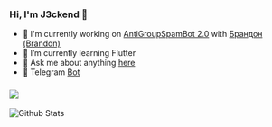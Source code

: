 ### Hi, I'm J3ckend 👋
- 🔭 I'm currently working on <a href='https://t.me/AntiGroupSpamBot'>AntiGroupSpamBot 2.0</a> with <a href='https://github.com/mattiabrandon'>Брандон (Brandon)</a>
- 🌱 I’m currently learning Flutter
- 💬 Ask me about anything <a href='https://t.me/joinchat/IP4Ps0rUa_ToKoEM0OzZMA'>here</a>
- 🤖 Telegram <a href='https://t.me/GiaccaBot'>Bot</a>

### <img src="https://camo.githubusercontent.com/410dd0b1b800cd1e13965237beee2a32474be978/68747470733a2f2f6d656469612e67697068792e636f6d2f6d656469612f4d3967624264396e6244724f5475314d71782f67697068792e676966">

![Github Stats](https://github-readme-stats.vercel.app/api?username=Gi4cca&count_private=true&show_icons=true&include_all_commits=true)
